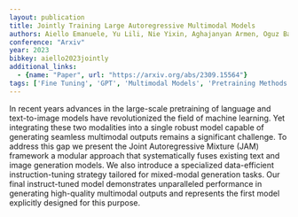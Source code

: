 ```yaml
---
layout: publication
title: Jointly Training Large Autoregressive Multimodal Models
authors: Aiello Emanuele, Yu Lili, Nie Yixin, Aghajanyan Armen, Oguz Barlas
conference: "Arxiv"
year: 2023
bibkey: aiello2023jointly
additional_links:
  - {name: "Paper", url: "https://arxiv.org/abs/2309.15564"}
tags: ['Fine Tuning', 'GPT', 'Multimodal Models', 'Pretraining Methods', 'Tools', 'Training Techniques']
---
```

In recent years advances in the large-scale pretraining of language and text-to-image models have revolutionized the field of machine learning. Yet integrating these two modalities into a single robust model capable of generating seamless multimodal outputs remains a significant challenge. To address this gap we present the Joint Autoregressive Mixture (JAM) framework a modular approach that systematically fuses existing text and image generation models. We also introduce a specialized data-efficient instruction-tuning strategy tailored for mixed-modal generation tasks. Our final instruct-tuned model demonstrates unparalleled performance in generating high-quality multimodal outputs and represents the first model explicitly designed for this purpose.
